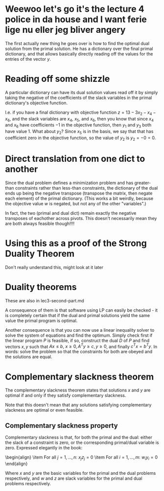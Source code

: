 # Weewoo let's go it's the lecture 4 police in da house and I want ferie lige nu eller jeg bliver angery

The first actually new thing he goes over is how to find the optimal dual
solution from the primal solution. He has a dictionary over the final primal
dictionary, and that allows basically directly reading off the values for the
entries of the vector $y$.

# Reading off some shizzle

A particular dictionary can have its dual solution values read off it by simply
taking the negative of the coefficients of the slack variables in the primal
dictionary's objective function.

I.e. if you have a final dictionary with objective function $z = 13 - 3x_2 -
x_4 - x_6$, and the slack variables are $x_4$, $x_5$, and $x_6$, then you know
that since $x_4$ and $x_6$ have coefficients $-1$ in the objective function,
then $y_1$ and $y_3$ both have value 1. What about $y_2$? Since $x_5$ is in the
basis, we say that that has coefficient zero in the objective function, so the
value of $y_2$ is $y_2 = -0 = 0$.

# Direct translation from one dict to another

Since the dual problem defines a minimization problem and has greater-than
constraints rather than less-than constraints, the dictionary of the dual ends
up being the negative transpose (transpose the matrix, then negate each element)
of the primal dictionary. (This works a bit weirdly, because the objective
value $w$ is negated, but not any of the other "variables".)

In fact, the two (primal and dual dict) remain exactly the negative transposes
of eachother across pivots. This doesn't necessarily mean they are both always
feasible though!!!!

# Using this as a proof of the Strong Duality Theorem

Don't really understand this, might look at it later

# Duality theorems

These are also in lec3-second-part.md

A consequence of them is that software using LP can easily be checked - it is
completely certain that if the dual and primal solutions yield the same value
the primal program is optimal.

Another consequence is that you can now use a linear inequality solver to solve
the system of equations and find the optimum. Simply check first if the linear
program $P$ is feasible, if so, construct the dual $D$ of $P$ and find vectors
$x, y$ such that $Ax \leq b,\ x\geq 0, A^Ty \geq c, y\geq 0$, and finally $c^Tx
= b^Ty$. In words: solve the problem so that the constraints for both are obeyed
and the solutions are equal.

# Complementary slackness theorem

The complementary slackness theorem states that solutions $x$ and $y$ are
optimal if and only if they satisfy complementary slackness.

Note that this doesn't mean that any solutions satisfying complementary
slackness are optimal or even feasible.

## Complementary slackness property

Complementary slackness is that, for both the primal and the dual: either the
slack of a constraint is zero, or the corresponding primal/dual variable is
zero. Expressed elegantly in the book:

\begin{align}
    \item For all $j = 1, ..., n$: $x_jz_j = 0$
    \item For all $i = 1, ..., m$: $w_iy_i = 0$
\end{align}

Where $x$ and $y$ are the basic variables for the primal and the dual problems
respectively, and $w$ and $z$ are slack variables for the primal and dual
problems respectively.


